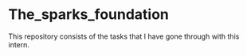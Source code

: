 # The_sparks_foundation
This repository consists of the tasks that I have gone through with this intern.

